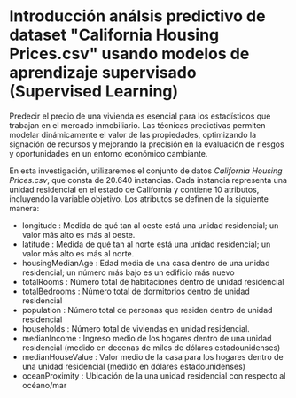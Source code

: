 # **Introducción análsis predictivo de dataset "California Housing Prices.csv" usando modelos de aprendizaje supervisado (Supervised Learning)** 

Predecir el precio de una vivienda es esencial para los estadísticos que trabajan en el mercado inmobiliario. Las técnicas predictivas permiten modelar dinámicamente el valor de las propiedades, optimizando la signación de recursos y mejorando la precisión en la evaluación de riesgos y oportunidades en un entorno económico cambiante.

En esta investigación, utilizaremos el conjunto de datos *California Housing Prices.csv*, que consta de 20.640 instancias. Cada instancia representa una unidad residencial en el estado de California y contiene 10 atributos, incluyendo la variable objetivo. Los atributos se definen de la siguiente manera:

* longitude : Medida de qué tan al oeste está una unidad residencial; un valor más alto es más al oeste.
* latitude : Medida de qué tan al norte está una unidad residencial; un valor más alto es más al norte.
* housingMedianAge : Edad media de una casa dentro de una unidad residencial; un número más bajo es un edificio más nuevo
* totalRooms : Número total de habitaciones dentro de unidad residencial
* totalBedrooms : Número total de dormitorios dentro de unidad residencial
* population : Número total de personas que residen dentro de unidad residencial
* households : Número total de viviendas en unidad residencial.
* medianIncome : Ingreso medio de los hogares dentro de una unidad residencial (medido en decenas de miles de dólares estadounidenses)
*  medianHouseValue : Valor medio de la casa para los hogares dentro de una unidad residencial (medido en dólares estadounidenses)
* oceanProximity : Ubicación de la una unidad residencial con respecto al océano/mar
